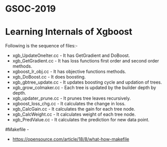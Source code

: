 # GSOC-2019

# Learning Internals of Xgboost

Following is the sequence of files:-

- xgb_UpdateOneIter.cc - It has GetGradient and DoBoost.
- xgb_GetGradient.cc   - It has loss functions first order and second order methods.
- xgboost_lr_obj.cc    - It has objective functions methods.
- xgb_DoBoost.cc       - It does boosting.
- xgb_gbtree_update.cc - It updates boosting cycle and updation of trees.
- xgb_grow_colmaker.cc - Each tree is updated by the builder depth by depth.
- xgb_updater_prune.cc - It prunes tree leaves recursively.
- xgboost_loss_chg.cc  - It calculates the change in loss.
- xgb_CalcGain.cc      - It calculates the gain for each tree node.
- xgb_CalcWeight.cc    - It calculates weight of each tree node.
- xgb_PredValue.cc     - It calculates the prediction for new data point.


#Makefile -
- https://opensource.com/article/18/8/what-how-makefile
